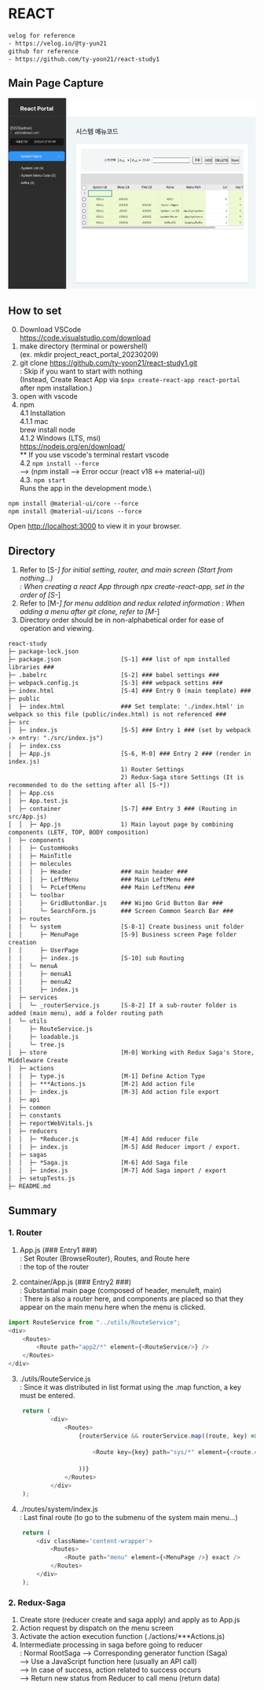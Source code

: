 REACT
======
```
velog for reference  
- https://velog.io/@ty-yun21  
github for reference  
- https://github.com/ty-yoon21/react-study1  
```

## Main Page Capture  
![main page](/src/assets/img/main_page_capture.png)



## How to set
0. Download VSCode  
https://code.visualstudio.com/download  
1. make directory (terminal or powershell)  
(ex. mkdir project_react_portal_20230209)  
2. git clone https://github.com/ty-yoon21/react-study1.git   
: Skip if you want to start with nothing   
(Instead, Create React App via `$npx create-react-app react-portal` after npm installation.)  
3. open with vscode
4. npm  
4.1 Installation  
4.1.1 mac  
brew install node  
4.1.2 Windows (LTS, msi)  
https://nodejs.org/en/download/  
** If you use vscode's terminal restart vscode  
4.2 `npm install --force`  
--> (npm install --> Error occur (react v18 <-> material-ui))  
4.3. `npm start`  
Runs the app in the development mode.\  
```
npm install @material-ui/core --force
npm install @material-ui/icons --force
```
Open [http://localhost:3000](http://localhost:3000) to view it in your browser.  
  
  
  
## Directory
1. Refer to [S-*] for initial setting, router, and main screen
(Start from nothing...)   
: When creating a react App through npx create-react-app, set in the order of [S-*]  
2. Refer to [M-*] for menu addition and redux related information
: When adding a menu after git clone, refer to [M-*]
3. Directory order should be in non-alphabetical order for ease of operation and viewing.

```
react-study
├─ package-lock.json
├─ package.json                 [S-1] ### list of npm installed libraries ###
├─ .babelrc                     [S-2] ### babel settings ###
├─ webpack.config.js            [S-3] ### webpack settins ###
├─ index.html                   [S-4] ### Entry 0 (main template) ###
├─ public
│  ├─ index.html                ### Set template: './index.html' in webpack so this file (public/index.html) is not referenced ###
├─ src
│  ├─ index.js                  [S-5] ### Entry 1 ### (set by webpack -> entry: "./src/index.js")
│  ├─ index.css
│  ├─ App.js                    [S-6, M-0] ### Entry 2 ### (render in index.js)
                                1) Router Settings
                                2) Redux-Saga store Settings (It is recommended to do the setting after all [S-*])
│  ├─ App.css
│  ├─ App.test.js
│  ├─ container                 [S-7] ### Entry 3 ### (Routing in src/App.js)
│  │  ├─ App.js                 1) Main layout page by combining components (LETF, TOP, BODY composition)
│  ├─ components
│  │  ├─ CustomHooks
│  │  ├─ MainTitle
│  │  ├─ molecules
│  │  │  ├─ Header              ### main header ###
│  │  │  ├─ LeftMenu            ### Main LeftMenu ###
│  │  │  └─ PcLeftMenu          ### Main LeftMenu ###
│  │  └─ toolbar
│  │     ├─ GridButtonBar.js    ### Wijmo Grid Button Bar ###
│  │     └─ SearchForm.js       ### Screen Common Search Bar ###
│  ├─ routes                    
│  │  └─ system                 [S-8-1] Create business unit folder
│  │     ├─ MenuPage            [S-9] Business screen Page folder creation
│  │     ├─ UserPage            
│  │     ├─ index.js            [S-10] sub Routing
│  │  └─ menuA                 
│  │     ├─ menuA1            
│  │     ├─ menuA2
│  │     ├─ index.js            
│  ├─ services
│  │  └─ _routerService.js      [S-8-2] If a sub-router folder is added (main menu), add a folder routing path
│  └─ utils
│     ├─ RouteService.js
│     ├─ loadable.js
│     └─ tree.js
│  ├─ store                     [M-0] Working with Redux Saga's Store, Middleware Create
│  ├─ actions
│  │  ├─ type.js                [M-1] Define Action Type
│  │  ├─ ***Actions.js          [M-2] Add action file
│  │  ├─ index.js               [M-3] Add action file export
│  ├─ api
│  ├─ common
│  ├─ constants
│  ├─ reportWebVitals.js
│  ├─ reducers                  
│  │  ├─ *Reducer.js            [M-4] Add reducer file
│  │  ├─ index.js               [M-5] Add Reducer import / export.
│  ├─ sagas
│  │  ├─ *Saga.js               [M-6] Add Saga file
│  │  ├─ index.js               [M-7] Add Saga import / export
│  ├─ setupTests.js
├─ README.md
```

## Summary
### 1. Router

1) App.js (### Entry1 ###)  
: Set Router (BrowseRouter), Routes, and Route here   
: the top of the router  

2) container/App.js (### Entry2 ###)  
: Substantial main page (composed of header, menuleft, main)  
: There is also a router here, and components are placed so that they appear on the main menu here when the menu is clicked.  
```javascript
import RouteService from "../utils/RouteService";  
<div>
    <Routes>
        <Route path="app2/*" element={<RouteService/>} />
    </Routes>
</div>
```

3) ./utils/RouteService.js  
: Since it was distributed in list format using the .map function, a key must be entered.  
```javascript
    return (
            <div>
                <Routes>
                    {routerService && routerService.map((route, key) => (
                        
                        <Route key={key} path="sys/*" element={<route.element />} />

                    ))}
                </Routes>
            </div>
    );
```

4) ./routes/system/index.js  
: Last final route (to go to the submenu of the system main menu...)  
```javascript
    return (
        <div className='content-wrapper'>
            <Routes>
                <Route path="menu" element={<MenuPage />} exact />
            </Routes>
        </div>
    );
```

### 2. Redux-Saga
1) Create store (reducer create and saga apply) and apply as <Provider> to App.js  
2) Action request by dispatch on the menu screen  
3) Activate the action execution function (./actions/***Actions.js)  
4) Intermediate processing in saga before going to reducer  
: Normal RootSaga --> Corresponding generator function (Saga)  
--> Use a JavaScript function here (usually an API call)  
--> In case of success, action related to success occurs  
--> Return new status from Reducer to call menu (return data)  
